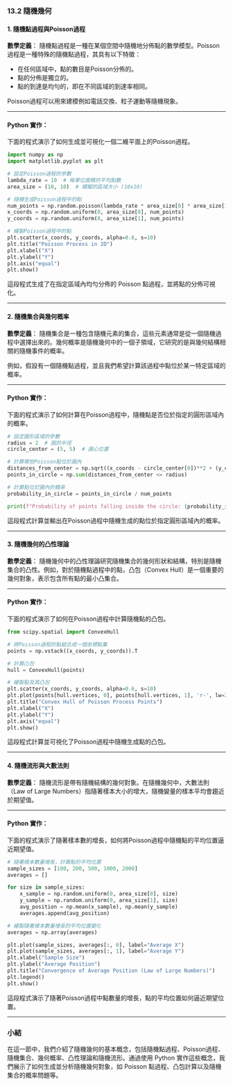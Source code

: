 ### 13.2 隨機幾何

#### 1. 隨機點過程與Poisson過程

**數學定義**：
隨機點過程是一種在某個空間中隨機地分佈點的數學模型。Poisson過程是一種特殊的隨機點過程，其具有以下特徵：

- 在任何區域中，點的數目是Poisson分佈的。
- 點的分佈是獨立的。
- 點的到達是均勻的，即在不同區域的到達率相同。

Poisson過程可以用來建模例如電話交換、粒子運動等隨機現象。

---

#### Python 實作：
下面的程式演示了如何生成並可視化一個二維平面上的Poisson過程。

```python
import numpy as np
import matplotlib.pyplot as plt

# 設定Poisson過程的參數
lambda_rate = 10  # 每單位面積的平均點數
area_size = (10, 10)  # 模擬的區域大小 (10x10)

# 隨機生成Poisson過程中的點
num_points = np.random.poisson(lambda_rate * area_size[0] * area_size[1])
x_coords = np.random.uniform(0, area_size[0], num_points)
y_coords = np.random.uniform(0, area_size[1], num_points)

# 繪製Poisson過程中的點
plt.scatter(x_coords, y_coords, alpha=0.6, s=10)
plt.title("Poisson Process in 2D")
plt.xlabel("X")
plt.ylabel("Y")
plt.axis("equal")
plt.show()
```

這段程式生成了在指定區域內均勻分佈的 Poisson 點過程，並將點的分佈可視化。

---

#### 2. 隨機集合與幾何概率

**數學定義**：
隨機集合是一種包含隨機元素的集合，這些元素通常是從一個隨機過程中選擇出來的。幾何概率是隨機幾何中的一個子領域，它研究的是與幾何結構相關的隨機事件的概率。

例如，假設有一個隨機點過程，並且我們希望計算該過程中點位於某一特定區域的概率。

---

#### Python 實作：
下面的程式演示了如何計算在Poisson過程中，隨機點是否位於指定的圓形區域內的概率。

```python
# 設定圓形區域的參數
radius = 2  # 圓的半徑
circle_center = (5, 5)  # 圓心位置

# 計算哪些Poisson點位於圓內
distances_from_center = np.sqrt((x_coords - circle_center[0])**2 + (y_coords - circle_center[1])**2)
points_in_circle = np.sum(distances_from_center <= radius)

# 計算點位於圓內的概率
probability_in_circle = points_in_circle / num_points

print(f"Probability of points falling inside the circle: {probability_in_circle:.4f}")
```

這段程式計算並輸出在Poisson過程中隨機生成的點位於指定圓形區域內的概率。

---

#### 3. 隨機幾何的凸性理論

**數學定義**：
隨機幾何中的凸性理論研究隨機集合的幾何形狀和結構，特別是隨機集合的凸性。例如，對於隨機點過程中的點，凸包（Convex Hull）是一個重要的幾何對象，表示包含所有點的最小凸集合。

---

#### Python 實作：
下面的程式演示了如何在Poisson過程中計算隨機點的凸包。

```python
from scipy.spatial import ConvexHull

# 將Poisson過程的點組合成一個坐標點集
points = np.vstack((x_coords, y_coords)).T

# 計算凸包
hull = ConvexHull(points)

# 繪製點及其凸包
plt.scatter(x_coords, y_coords, alpha=0.6, s=10)
plt.plot(points[hull.vertices, 0], points[hull.vertices, 1], 'r-', lw=2)  # 顯示凸包邊界
plt.title("Convex Hull of Poisson Process Points")
plt.xlabel("X")
plt.ylabel("Y")
plt.axis("equal")
plt.show()
```

這段程式計算並可視化了Poisson過程中隨機生成點的凸包。

---

#### 4. 隨機流形與大數法則

**數學定義**：
隨機流形是帶有隨機結構的幾何對象。在隨機幾何中，大數法則（Law of Large Numbers）指隨著樣本大小的增大，隨機變量的樣本平均會趨近於期望值。

---

#### Python 實作：
下面的程式演示了隨著樣本數的增長，如何將Poisson過程中隨機點的平均位置逼近期望值。

```python
# 隨著樣本數量增長，計算點的平均位置
sample_sizes = [100, 200, 500, 1000, 2000]
averages = []

for size in sample_sizes:
    x_sample = np.random.uniform(0, area_size[0], size)
    y_sample = np.random.uniform(0, area_size[1], size)
    avg_position = np.mean(x_sample), np.mean(y_sample)
    averages.append(avg_position)

# 繪製隨著樣本數量增長的平均位置變化
averages = np.array(averages)

plt.plot(sample_sizes, averages[:, 0], label="Average X")
plt.plot(sample_sizes, averages[:, 1], label="Average Y")
plt.xlabel("Sample Size")
plt.ylabel("Average Position")
plt.title("Convergence of Average Position (Law of Large Numbers)")
plt.legend()
plt.show()
```

這段程式演示了隨著Poisson過程中點數量的增長，點的平均位置如何逼近期望位置。

---

### 小結

在這一節中，我們介紹了隨機幾何的基本概念，包括隨機點過程、Poisson過程、隨機集合、幾何概率、凸性理論和隨機流形。通過使用 Python 實作這些概念，我們展示了如何生成並分析隨機幾何對象，如 Poisson 點過程、凸包計算以及隨機集合的概率問題等。